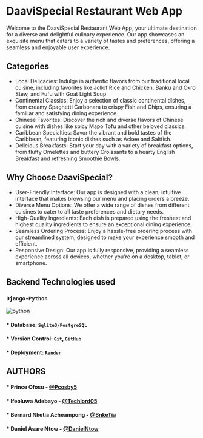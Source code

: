 # DaaviSpecial Restaurant Web App

Welcome to the DaaviSpecial Restaurant Web App, your ultimate destination for a diverse and delightful culinary experience. Our app showcases an exquisite menu that caters to a variety of tastes and preferences, offering a seamless and enjoyable user experience.

## Categories
* Local Delicacies: Indulge in authentic flavors from our traditional local cuisine, including favorites like Jollof Rice and Chicken, Banku and Okro Stew, and Fufu with Goat Light Soup
* Continental Classics: Enjoy a selection of classic continental dishes, from creamy Spaghetti Carbonara to crispy Fish and Chips, ensuring a familiar and satisfying dining experience.
* Chinese Favorites: Discover the rich and diverse flavors of Chinese cuisine with dishes like spicy Mapo Tofu and other beloved classics.
* Caribbean Specialties: Savor the vibrant and bold tastes of the Caribbean, featuring iconic dishes such as Ackee and Saltfish.
* Delicious Breakfasts: Start your day with a variety of breakfast options, from fluffy Omelettes and buttery Croissants to a hearty English Breakfast and refreshing Smoothie Bowls.

## Why Choose DaaviSpecial?
* User-Friendly Interface: Our app is designed with a clean, intuitive interface that makes browsing our menu and placing orders a breeze.
* Diverse Menu Options: We offer a wide range of dishes from different cuisines to cater to all taste preferences and dietary needs.
* High-Quality Ingredients: Each dish is prepared using the freshest and highest quality ingredients to ensure an exceptional dining experience.
* Seamless Ordering Process: Enjoy a hassle-free ordering process with our streamlined system, designed to make your experience smooth and efficient.
* Responsive Design: Our app is fully responsive, providing a seamless experience across all devices, whether you're on a desktop, tablet, or smartphone.


## Backend Technologies used
### `Django-Python`
![python](https://encrypted-tbn0.gstatic.com/images?q=tbn:ANd9GcSbhwzNrngWxm7FE7Q__Dd3jEEeuYeyewgxXA&s)

#### * Database: `Sqlite3/PostgreSQL`
#### * Version Control: `Git`, `GitHub`
#### * Deployment: `Render`


## AUTHORS
#### * Prince Ofosu - [@Pcosby5](https://github.com/Pcosby5)
#### * Ifeoluwa Adebayo - [@Techlord05](https://github.com/TechLord05)
#### * Bernard Nketia Acheampong - [@BnkeTia](https://github.com/BnkeTia)
#### * Daniel Asare Ntow - [@DanielNtow](https://github.com/danielntow)
